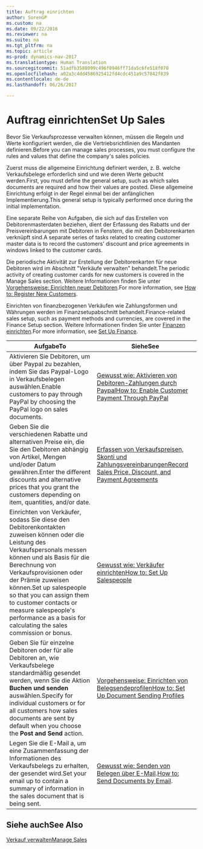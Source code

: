 ```yaml
---
title: Auftrag einrichten
author: SorenGP
ms.custom: na
ms.date: 09/22/2016
ms.reviewer: na
ms.suite: na
ms.tgt_pltfrm: na
ms.topic: article
ms-prod: dynamics-nav-2017
ms.translationtype: Human Translation
ms.sourcegitcommit: 51adfb3588099c496f0946ff71da5c6fe518f070
ms.openlocfilehash: a02a3c4dd4586925412fd4cdc451a9c57842f839
ms.contentlocale: de-de
ms.lasthandoff: 06/26/2017

---
```


# <a name="set-up-sales"></a><span data-ttu-id="ac1d4-102">Auftrag einrichten</span><span class="sxs-lookup"><span data-stu-id="ac1d4-102">Set Up Sales</span></span>

<span data-ttu-id="ac1d4-103">Bevor Sie Verkaufsprozesse verwalten können, müssen die Regeln und Werte konfiguriert werden, die die Vertriebsrichtlinien des Mandanten definieren.</span><span class="sxs-lookup"><span data-stu-id="ac1d4-103">Before you can manage sales processes, you must configure the rules and values that define the company's sales policies.</span></span>

<span data-ttu-id="ac1d4-104">Zuerst muss die allgemeine Einrichtung definiert werden, z. B. welche Verkaufsbelege erforderlich sind und wie deren Werte gebucht werden.</span><span class="sxs-lookup"><span data-stu-id="ac1d4-104">First, you must define the general setup, such as which sales documents are required and how their values are posted.</span></span> <span data-ttu-id="ac1d4-105">Diese allgemeine Einrichtung erfolgt in der Regel einmal bei der anfänglichen Implementierung.</span><span class="sxs-lookup"><span data-stu-id="ac1d4-105">This general setup is typically performed once during the initial implementation.</span></span>

<span data-ttu-id="ac1d4-106">Eine separate Reihe von Aufgaben, die sich auf das Erstellen von Debitorenmasterdaten beziehen, dient der Erfassung des Rabatts und der Preisvereinbarungen mit Debitoren in Fenstern, die mit den Debitorenkarten verknüpft sind.</span><span class="sxs-lookup"><span data-stu-id="ac1d4-106">A separate series of tasks related to creating customer master data is to record the customers' discount and price agreements in windows linked to the customer cards.</span></span>

<span data-ttu-id="ac1d4-107">Die periodische Aktivität zur Erstellung der Debitorenkarten für neue Debitoren wird im Abschnitt "Verkäufe verwalten" behandelt.</span><span class="sxs-lookup"><span data-stu-id="ac1d4-107">The periodic activity of creating customer cards for new customers is covered in the Manage Sales section.</span></span> <span data-ttu-id="ac1d4-108">Weitere Informationen finden Sie unter [Vorgehensweise: Einrichten neuer Debitoren](sales-how-register-new-customers.md).</span><span class="sxs-lookup"><span data-stu-id="ac1d4-108">For more information, see [How to: Register New Customers](sales-how-register-new-customers.md).</span></span>

<span data-ttu-id="ac1d4-109">Einrichten von finanzbezogenen Verkäufen wie Zahlungsformen und Währungen werden im Finanzsetupabschnitt behandelt.</span><span class="sxs-lookup"><span data-stu-id="ac1d4-109">Finance-related sales setup, such as payment methods and currencies, are covered in the Finance Setup section.</span></span> <span data-ttu-id="ac1d4-110">Weitere Informationen finden Sie unter [Finanzen einrichten](finance-setup-setup-finance-setup.md).</span><span class="sxs-lookup"><span data-stu-id="ac1d4-110">For more information, see [Set Up Finance](finance-setup-setup-finance-setup.md).</span></span>

|<span data-ttu-id="ac1d4-111">Aufgabe</span><span class="sxs-lookup"><span data-stu-id="ac1d4-111">To</span></span> |<span data-ttu-id="ac1d4-112">Siehe</span><span class="sxs-lookup"><span data-stu-id="ac1d4-112">See</span></span> |
|---|----|
|<span data-ttu-id="ac1d4-113">Aktivieren Sie Debitoren, um über Paypal zu bezahlen, indem Sie das Paypal-Logo in Verkaufsbelegen auswählen.</span><span class="sxs-lookup"><span data-stu-id="ac1d4-113">Enable customers to pay through PayPal by choosing the PayPal logo on sales documents.</span></span>|[<span data-ttu-id="ac1d4-114">Gewusst wie: Aktivieren von Debitoren-Zahlungen durch Paypal</span><span class="sxs-lookup"><span data-stu-id="ac1d4-114">How to: Enable Customer Payment Through PayPal</span></span>](sales-how-enable-customer-payments-paypal.md)|
|<span data-ttu-id="ac1d4-115">Geben Sie die verschiedenen Rabatte und alternativen Preise ein, die Sie den Debitoren abhängig von Artikel, Mengen und/oder Datum gewähren.</span><span class="sxs-lookup"><span data-stu-id="ac1d4-115">Enter the different discounts and alternative prices that you grant the customers depending on item, quantities, and/or date.</span></span>|[<span data-ttu-id="ac1d4-116">Erfassen von Verkaufspreisen, Skonti und Zahlungsvereinbarungen</span><span class="sxs-lookup"><span data-stu-id="ac1d4-116">Record Sales Price, Discount, and Payment Agreements</span></span>](sales-how-record-sales-price-discount-payment-agreements.md)|
|<span data-ttu-id="ac1d4-117">Einrichten von Verkäufer, sodass Sie diese den Debitorenkontakten zuweisen können oder die Leistung des Verkaufspersonals messen können und als Basis für die Berechnung von Verkaufsprovisionen oder der Prämie zuweisen können.</span><span class="sxs-lookup"><span data-stu-id="ac1d4-117">Set up salespeople so that you can assign them to customer contacts or measure salespeople's performance as a basis for calculating the sales commission or bonus.</span></span>|[<span data-ttu-id="ac1d4-118">Gewusst wie: Verkäufer einrichten</span><span class="sxs-lookup"><span data-stu-id="ac1d4-118">How to: Set Up Salespeople</span></span>](sales-how-setup-salespeople.md)|
|<span data-ttu-id="ac1d4-119">Geben Sie für einzelne Debitoren oder für alle Debitoren an, wie Verkaufsbelege standardmäßig gesendet werden, wenn Sie die Aktion **Buchen und senden** auswählen.</span><span class="sxs-lookup"><span data-stu-id="ac1d4-119">Specify for individual customers or for all customers how sales documents are sent by default when you choose the **Post and Send** action.</span></span>|[<span data-ttu-id="ac1d4-120">Vorgehensweise: Einrichten von Belegsendeprofilen</span><span class="sxs-lookup"><span data-stu-id="ac1d4-120">How to: Set Up Document Sending Profiles</span></span>](sales-how-setup-document-send-profiles.md)|
|<span data-ttu-id="ac1d4-121">Legen Sie die E-Mail a, um eine Zusammenfassung der Informationen des Verkaufsbelegs zu erhalten, der gesendet wird.</span><span class="sxs-lookup"><span data-stu-id="ac1d4-121">Set your email up to contain a summary of information in the sales document that is being sent.</span></span>|<span data-ttu-id="ac1d4-122">[Gewusst wie: Senden von Belegen über E-Mail](ui-how-send-documents-email.md).</span><span class="sxs-lookup"><span data-stu-id="ac1d4-122">[How to: Send Documents by Email](ui-how-send-documents-email.md).</span></span>|

## <a name="see-also"></a><span data-ttu-id="ac1d4-123">Siehe auch</span><span class="sxs-lookup"><span data-stu-id="ac1d4-123">See Also</span></span>  
[<span data-ttu-id="ac1d4-124">Verkauf verwalten</span><span class="sxs-lookup"><span data-stu-id="ac1d4-124">Manage Sales</span></span>](sales-manage-sales.md)

